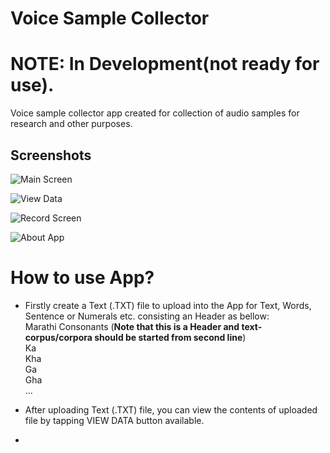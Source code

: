 # Voice Sample Collector
# NOTE: In Development(not ready for use).
Voice sample collector app created for collection of audio samples for research and other purposes.



## Screenshots
![Main Screen](images/1.png)


![View Data](images/2.png)


![Record Screen](images/3.png)


![About App](images/4.png)

# How to use App?
- Firstly create a Text (.TXT) file to upload into the App for Text, Words, Sentence or Numerals etc. consisting an Header as bellow: <br/>
  Marathi Consonants (<b>Note that this is a Header and text-corpus/corpora should be started from second line</b>)<br/>
  Ka<br/>
  Kha<br/>
  Ga<br/>
  Gha<br/>
  ...
 
 - After uploading Text (.TXT) file, you can view the contents of uploaded file by tapping VIEW DATA button available.
 - 
  
